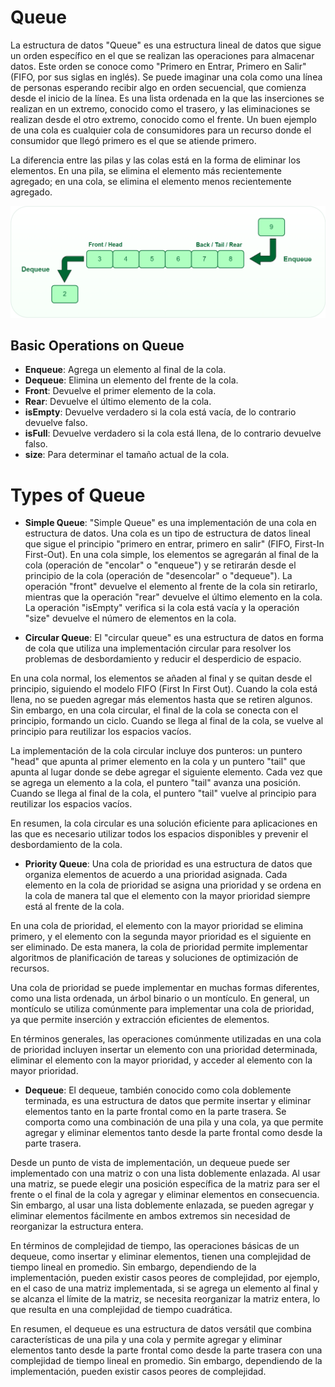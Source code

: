 # Queue

La estructura de datos "Queue" es una estructura lineal de datos que sigue un orden específico en el que se realizan las operaciones para almacenar datos. Este orden se conoce como "Primero en Entrar, Primero en Salir" (FIFO, por sus siglas en inglés). Se puede imaginar una cola como una línea de personas esperando recibir algo en orden secuencial, que comienza desde el inicio de la línea. Es una lista ordenada en la que las inserciones se realizan en un extremo, conocido como el trasero, y las eliminaciones se realizan desde el otro extremo, conocido como el frente. Un buen ejemplo de una cola es cualquier cola de consumidores para un recurso donde el consumidor que llegó primero es el que se atiende primero.

La diferencia entre las pilas y las colas está en la forma de eliminar los elementos. En una pila, se elimina el elemento más recientemente agregado; en una cola, se elimina el elemento menos recientemente agregado.

<p align="center">
  <img src="Queue.png" />
</p>

## Basic Operations on Queue

- **Enqueue**: Agrega un elemento al final de la cola.
- **Dequeue**: Elimina un elemento del frente de la cola.
- **Front**: Devuelve el primer elemento de la cola.
- **Rear**: Devuelve el último elemento de la cola.
- **isEmpty**: Devuelve verdadero si la cola está vacía, de lo contrario devuelve falso.
- **isFull**: Devuelve verdadero si la cola está llena, de lo contrario devuelve falso.
- **size**: Para determinar el tamaño actual de la cola.

# Types of Queue

* **Simple Queue**: "Simple Queue" es una implementación de una cola en estructura de datos. Una cola es un tipo de estructura de datos lineal que sigue el principio "primero en entrar, primero en salir" (FIFO, First-In First-Out). En una cola simple, los elementos se agregarán al final de la cola (operación de "encolar" o "enqueue") y se retirarán desde el principio de la cola (operación de "desencolar" o "dequeue"). La operación "front" devuelve el elemento al frente de la cola sin retirarlo, mientras que la operación "rear" devuelve el último elemento en la cola. La operación "isEmpty" verifica si la cola está vacía y la operación "size" devuelve el número de elementos en la cola.

* **Circular Queue**: El "circular queue" es una estructura de datos en forma de cola que utiliza una implementación circular para resolver los problemas de desbordamiento y reducir el desperdicio de espacio.

En una cola normal, los elementos se añaden al final y se quitan desde el principio, siguiendo el modelo FIFO (First In First Out). Cuando la cola está llena, no se pueden agregar más elementos hasta que se retiren algunos. Sin embargo, en una cola circular, el final de la cola se conecta con el principio, formando un ciclo. Cuando se llega al final de la cola, se vuelve al principio para reutilizar los espacios vacíos.

La implementación de la cola circular incluye dos punteros: un puntero "head" que apunta al primer elemento en la cola y un puntero "tail" que apunta al lugar donde se debe agregar el siguiente elemento. Cada vez que se agrega un elemento a la cola, el puntero "tail" avanza una posición. Cuando se llega al final de la cola, el puntero "tail" vuelve al principio para reutilizar los espacios vacíos.

En resumen, la cola circular es una solución eficiente para aplicaciones en las que es necesario utilizar todos los espacios disponibles y prevenir el desbordamiento de la cola.

* **Priority Queue**: Una cola de prioridad es una estructura de datos que organiza elementos de acuerdo a una prioridad asignada. Cada elemento en la cola de prioridad se asigna una prioridad y se ordena en la cola de manera tal que el elemento con la mayor prioridad siempre está al frente de la cola.

En una cola de prioridad, el elemento con la mayor prioridad se elimina primero, y el elemento con la segunda mayor prioridad es el siguiente en ser eliminado. De esta manera, la cola de prioridad permite implementar algoritmos de planificación de tareas y soluciones de optimización de recursos.

Una cola de prioridad se puede implementar en muchas formas diferentes, como una lista ordenada, un árbol binario o un montículo. En general, un montículo se utiliza comúnmente para implementar una cola de prioridad, ya que permite inserción y extracción eficientes de elementos.

En términos generales, las operaciones comúnmente utilizadas en una cola de prioridad incluyen insertar un elemento con una prioridad determinada, eliminar el elemento con la mayor prioridad, y acceder al elemento con la mayor prioridad.

* **Dequeue**: El dequeue, también conocido como cola doblemente terminada, es una estructura de datos que permite insertar y eliminar elementos tanto en la parte frontal como en la parte trasera. Se comporta como una combinación de una pila y una cola, ya que permite agregar y eliminar elementos tanto desde la parte frontal como desde la parte trasera.

Desde un punto de vista de implementación, un dequeue puede ser implementado con una matriz o con una lista doblemente enlazada. Al usar una matriz, se puede elegir una posición específica de la matriz para ser el frente o el final de la cola y agregar y eliminar elementos en consecuencia. Sin embargo, al usar una lista doblemente enlazada, se pueden agregar y eliminar elementos fácilmente en ambos extremos sin necesidad de reorganizar la estructura entera.

En términos de complejidad de tiempo, las operaciones básicas de un dequeue, como insertar y eliminar elementos, tienen una complejidad de tiempo lineal en promedio. Sin embargo, dependiendo de la implementación, pueden existir casos peores de complejidad, por ejemplo, en el caso de una matriz implementada, si se agrega un elemento al final y se alcanza el límite de la matriz, se necesita reorganizar la matriz entera, lo que resulta en una complejidad de tiempo cuadrática.

En resumen, el dequeue es una estructura de datos versátil que combina características de una pila y una cola y permite agregar y eliminar elementos tanto desde la parte frontal como desde la parte trasera con una complejidad de tiempo lineal en promedio. Sin embargo, dependiendo de la implementación, pueden existir casos peores de complejidad.